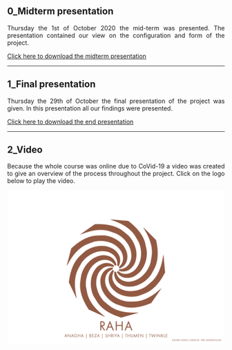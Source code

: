## 0_Midterm presentation
<div style="text-align: justify"> 
Thursday the 1st of October 2020 the mid-term was presented. The presentation contained our view on the configuration and form of the project.
</div>

[Click here to download the midterm presentation](rev/presentations/midtermpresentation.pdf)
   

---

## 1_Final presentation
<div style="text-align: justify"> 
Thursday the 29th of October the final presentation of the project was given. In this presentation all our findings were presented.
</div>

[Click here to download the end presentation](rev/presentations/endpresentation.pdf)

---

## 2_Video
<div style="text-align: justify"> 
Because the whole course was online due to CoVid-19 a video was created to give an overview of the process throughout the project. Click on the logo below to play the video.
</div>

[![logo](img\logo.jpg)](rev/Raha_Video.mp4)